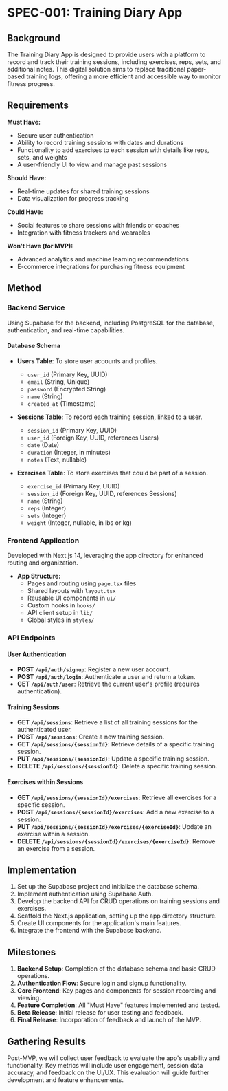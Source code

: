 # SPEC-001: Training Diary App

## Background

The Training Diary App is designed to provide users with a platform to record and track their training sessions, including exercises, reps, sets, and additional notes. This digital solution aims to replace traditional paper-based training logs, offering a more efficient and accessible way to monitor fitness progress.

## Requirements

**Must Have:**
- Secure user authentication
- Ability to record training sessions with dates and durations
- Functionality to add exercises to each session with details like reps, sets, and weights
- A user-friendly UI to view and manage past sessions

**Should Have:**
- Real-time updates for shared training sessions
- Data visualization for progress tracking

**Could Have:**
- Social features to share sessions with friends or coaches
- Integration with fitness trackers and wearables

**Won't Have (for MVP):**
- Advanced analytics and machine learning recommendations
- E-commerce integrations for purchasing fitness equipment

## Method

### Backend Service
Using Supabase for the backend, including PostgreSQL for the database, authentication, and real-time capabilities.

#### Database Schema

- **Users Table**: To store user accounts and profiles.
  - `user_id` (Primary Key, UUID)
  - `email` (String, Unique)
  - `password` (Encrypted String)
  - `name` (String)
  - `created_at` (Timestamp)

- **Sessions Table**: To record each training session, linked to a user.
  - `session_id` (Primary Key, UUID)
  - `user_id` (Foreign Key, UUID, references Users)
  - `date` (Date)
  - `duration` (Integer, in minutes)
  - `notes` (Text, nullable)

- **Exercises Table**: To store exercises that could be part of a session.
  - `exercise_id` (Primary Key, UUID)
  - `session_id` (Foreign Key, UUID, references Sessions)
  - `name` (String)
  - `reps` (Integer)
  - `sets` (Integer)
  - `weight` (Integer, nullable, in lbs or kg)

### Frontend Application
Developed with Next.js 14, leveraging the app directory for enhanced routing and organization.

- **App Structure:**
  - Pages and routing using `page.tsx` files
  - Shared layouts with `layout.tsx`
  - Reusable UI components in `ui/`
  - Custom hooks in `hooks/`
  - API client setup in `lib/`
  - Global styles in `styles/`

### API Endpoints

#### User Authentication
- **POST `/api/auth/signup`**: Register a new user account.
- **POST `/api/auth/login`**: Authenticate a user and return a token.
- **GET `/api/auth/user`**: Retrieve the current user's profile (requires authentication).

#### Training Sessions
- **GET `/api/sessions`**: Retrieve a list of all training sessions for the authenticated user.
- **POST `/api/sessions`**: Create a new training session.
- **GET `/api/sessions/{sessionId}`**: Retrieve details of a specific training session.
- **PUT `/api/sessions/{sessionId}`**: Update a specific training session.
- **DELETE `/api/sessions/{sessionId}`**: Delete a specific training session.

#### Exercises within Sessions
- **GET `/api/sessions/{sessionId}/exercises`**: Retrieve all exercises for a specific session.
- **POST `/api/sessions/{sessionId}/exercises`**: Add a new exercise to a session.
- **PUT `/api/sessions/{sessionId}/exercises/{exerciseId}`**: Update an exercise within a session.
- **DELETE `/api/sessions/{sessionId}/exercises/{exerciseId}`**: Remove an exercise from a session.

## Implementation

1. Set up the Supabase project and initialize the database schema.
2. Implement authentication using Supabase Auth.
3. Develop the backend API for CRUD operations on training sessions and exercises.
4. Scaffold the Next.js application, setting up the app directory structure.
5. Create UI components for the application's main features.
6. Integrate the frontend with the Supabase backend.

## Milestones

1. **Backend Setup**: Completion of the database schema and basic CRUD operations.
2. **Authentication Flow**: Secure login and signup functionality.
3. **Core Frontend**: Key pages and components for session recording and viewing.
4. **Feature Completion**: All "Must Have" features implemented and tested.
5. **Beta Release**: Initial release for user testing and feedback.
6. **Final Release**: Incorporation of feedback and launch of the MVP.

## Gathering Results

Post-MVP, we will collect user feedback to evaluate the app's usability and functionality. Key metrics will include user engagement, session data accuracy, and feedback on the UI/UX. This evaluation will guide further development and feature enhancements.
